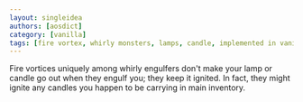 ```yaml
---
layout: singleidea
authors: [aosdict]
category: [vanilla]
tags: [fire vortex, whirly monsters, lamps, candle, implemented in vanilla]
---
```

Fire vortices uniquely among whirly engulfers don't make your lamp or candle go out when they engulf you; they keep it ignited. In fact, they might ignite any candles you happen to be carrying in main inventory.
